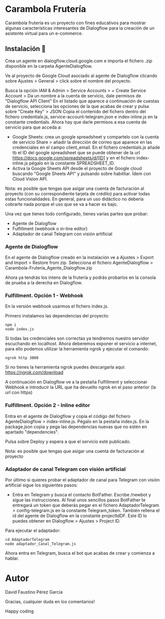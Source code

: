 # Carambola Frutería

Carambola frutería es un proyecto con fines educativos para mostrar algunas características interesantes de Dialogflow para la creación de un asistente virtual para un e-commerce.

## Instalación 🔧

Crea un agente en dialogflow.cloud.google.com e importa el fichero .zip disponible en la carpeta AgenteDialogflow.

Ve al proyecto de Google Cloud asociado al agente de Dialogflow clicando sobre Ajustes > General > click sobre el nombre del proyecto.

Busca la opción IAM & Admin > Service Accounts > + Create Service Account > Da un nombre a la cuenta de servicio, dale permisos de "Dialogflow API Client" 
En el listado que aparece a continuación de cuestas de servicio, selecciona las opciones de la que acabas de crear y pulsa sobre "Create Key" > JSON
Copia el contenido del fichero dentro del fichero credentials.js, service-account-telegram.json e index-inline.js en la constante credentials.
Ahora hay que darle permisos a esa cuenta de servicio para que acceda a:
* Google Sheets: crea un google spreadsheet y compartelo con la cuenta de servicio Share > añadir la dirección de correo que aparece en las credenciales en el campo client_email. En el fichero credentials.js añade tb el ID del google spreadsheet que se puede obtener de la url https://docs.google.com/spreadsheets/d/[ID] y en el fichero index-inline.js pégalo en la constante SPREADSHEET_ID.
* Activa la Google Sheets API desde el proyecto de Google cloud buscando "Google Sheets API" y pulsando sobre habilitar. Ídem con Cloud Vision API.

Nota: es posible que tengas que asigar una cuenta de facturación al proyecto (con su correspondiente tarjeta de crédito) para activar todas estas funcionalidades. En general, para un uso didáctico no debería cobrarte nada porque el uso que se va a hacer es bajo.

Una vez que tienes todo configurado, tienes varias partes que probar:
* Agente de Dialogflow
* Fulfillment (webhook o in-line editor)
* Adaptador de canal Telegram con visión artificial

### Agente de Dialogflow

En el agente de Dialogflow creado en la instalación ve a Ajustes > Export and Import > Restore from zip. 
Selecciona el fichero AgenteDialogflow > Carambola-Frutería_Agente_Dialogflow.zip

Ahora ya tendrás los intens de la frutería y podrás probarlos en la consola de prueba a la derecha en Dialogflow.

### Fulfillment. Opción 1 - Webhook

En la versión webhook usarmos el fichero index.js.

Primero instalamos las dependencias del proyecto:

```
npm i
node index.js
```
Si todas las credenciales son correctas ya tendremos nuestro servidor escuchando en localhost. Ahora deberemos exponer el servicio a internet, para ello podemos utilizar la herramienta ngrok y ejecutar el comando:

```
ngrok http 3000
```

Si no tienes la herramienta ngrok puedes descargarla aquí: https://ngrok.com/download

A continuación en Dialogflow ve a la pestaña Fulfillment y seleccionar Webhook e introducir la URL que ha devuelto ngrok en el paso anterior (la url con https)

### Fulfillment. Opción 2 - Inline editor

Entra en el agente de Dialogflow y copia el código del fichero AgenteDialogflow > index-inline.js. Pégalo en la pestaña index.js. En la package.json copia y pega las dependencias nuevas que no estén en apartado "dependencies".

Pulsa sobre Deploy y espera a que el servicio esté publicado. 

Nota: es posible que tengas que asigar una cuenta de facturación al proyecto 

### Adaptador de canal Telegram con visión artificial

Por último si quieres probar el adaptador de canal para Telegram con visión artificial sigue los siguientes pasos:
* Entra en Telegram y busca el contacto BotFather. Escribe /newbot y sigue las instrucciones. Al final unos sencillos pasos BotFather te entregará un token que deberás pegar en el fichero AdaptadorTelegram > config-telegram.js en la constante Telegram_token. También rellena el id del agente de Dialogflow en la constante projectIdDF. Este ID lo puedes obtener en Dialogflow > Ajustes > Project ID.

Para ejecutar el adaptador:

```
cd AdaptadorTelegram
node adaptador_Canal_Telegram.js
```

Ahora entra en Telegram, busca el bot que acabas de crear y comienza a hablar.

# Autor

David Faustino Pérez García

Gracias, cualquier duda en los comentarios!

Happy coding





